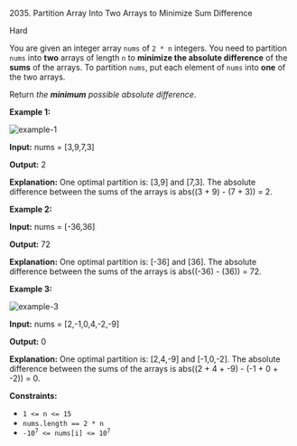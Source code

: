 2035\. Partition Array Into Two Arrays to Minimize Sum Difference

Hard

You are given an integer array `nums` of `2 * n` integers. You need to partition `nums` into **two** arrays of length `n` to **minimize the absolute difference** of the **sums** of the arrays. To partition `nums`, put each element of `nums` into **one** of the two arrays.

Return _the **minimum** possible absolute difference_.

**Example 1:**

![example-1](https://leetcode-in-java.github.io/src/main/java/g2001_2100/s2035_partition_array_into_two_arrays_to_minimize_sum_difference/ex1.png)

**Input:** nums = [3,9,7,3]

**Output:** 2

**Explanation:** One optimal partition is: [3,9] and [7,3]. The absolute difference between the sums of the arrays is abs((3 + 9) - (7 + 3)) = 2.

**Example 2:**

**Input:** nums = [-36,36]

**Output:** 72

**Explanation:** One optimal partition is: [-36] and [36]. The absolute difference between the sums of the arrays is abs((-36) - (36)) = 72.

**Example 3:**

![example-3](https://leetcode-in-java.github.io/src/main/java/g2001_2100/s2035_partition_array_into_two_arrays_to_minimize_sum_difference/ex3.png)

**Input:** nums = [2,-1,0,4,-2,-9]

**Output:** 0

**Explanation:** One optimal partition is: [2,4,-9] and [-1,0,-2]. The absolute difference between the sums of the arrays is abs((2 + 4 + -9) - (-1 + 0 + -2)) = 0.

**Constraints:**

*   `1 <= n <= 15`
*   `nums.length == 2 * n`
*   <code>-10<sup>7</sup> <= nums[i] <= 10<sup>7</sup></code>